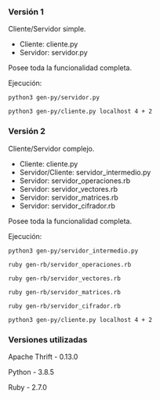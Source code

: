 ### Versión 1

Cliente/Servidor simple.

- Cliente: cliente.py
- Servidor: servidor.py

Posee toda la funcionalidad completa.

Ejecución:

`python3 gen-py/servidor.py`

`python3 gen-py/cliente.py localhost 4 + 2`

### Versión 2

Cliente/Servidor complejo.

- Cliente: cliente.py
- Servidor/Cliente: servidor_intermedio.py
- Servidor: servidor_operaciones.rb
- Servidor: servidor_vectores.rb
- Servidor: servidor_matrices.rb
- Servidor: servidor_cifrador.rb

Posee toda la funcionalidad completa.

Ejecución:

`python3 gen-py/servidor_intermedio.py`

`ruby gen-rb/servidor_operaciones.rb`

`ruby gen-rb/servidor_vectores.rb`

`ruby gen-rb/servidor_matrices.rb`

`ruby gen-rb/servidor_cifrador.rb`

`python3 gen-py/cliente.py localhost 4 + 2`



### Versiones utilizadas

Apache Thrift -  0.13.0

Python - 3.8.5

Ruby - 2.7.0
